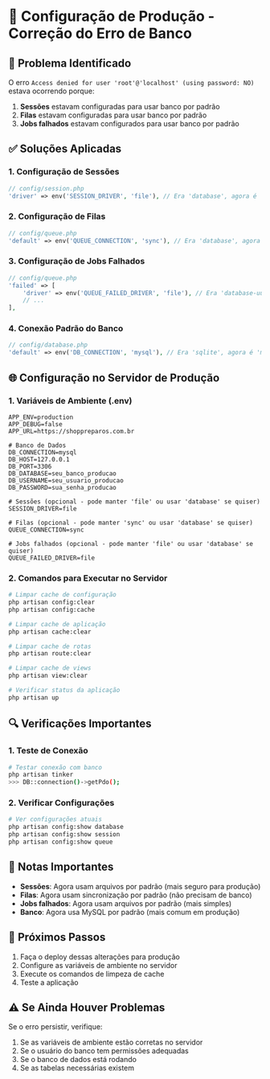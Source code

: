 # 🔧 Configuração de Produção - Correção do Erro de Banco

## 🚨 Problema Identificado

O erro `Access denied for user 'root'@'localhost' (using password: NO)` estava ocorrendo porque:

1. **Sessões** estavam configuradas para usar banco por padrão
2. **Filas** estavam configuradas para usar banco por padrão  
3. **Jobs falhados** estavam configurados para usar banco por padrão

## ✅ Soluções Aplicadas

### 1. Configuração de Sessões
```php
// config/session.php
'driver' => env('SESSION_DRIVER', 'file'), // Era 'database', agora é 'file'
```

### 2. Configuração de Filas
```php
// config/queue.php
'default' => env('QUEUE_CONNECTION', 'sync'), // Era 'database', agora é 'sync'
```

### 3. Configuração de Jobs Falhados
```php
// config/queue.php
'failed' => [
    'driver' => env('QUEUE_FAILED_DRIVER', 'file'), // Era 'database-uuids', agora é 'file'
    // ...
],
```

### 4. Conexão Padrão do Banco
```php
// config/database.php
'default' => env('DB_CONNECTION', 'mysql'), // Era 'sqlite', agora é 'mysql'
```

## 🌐 Configuração no Servidor de Produção

### 1. Variáveis de Ambiente (.env)
```env
APP_ENV=production
APP_DEBUG=false
APP_URL=https://shoppreparos.com.br

# Banco de Dados
DB_CONNECTION=mysql
DB_HOST=127.0.0.1
DB_PORT=3306
DB_DATABASE=seu_banco_producao
DB_USERNAME=seu_usuario_producao
DB_PASSWORD=sua_senha_producao

# Sessões (opcional - pode manter 'file' ou usar 'database' se quiser)
SESSION_DRIVER=file

# Filas (opcional - pode manter 'sync' ou usar 'database' se quiser)
QUEUE_CONNECTION=sync

# Jobs falhados (opcional - pode manter 'file' ou usar 'database' se quiser)
QUEUE_FAILED_DRIVER=file
```

### 2. Comandos para Executar no Servidor
```bash
# Limpar cache de configuração
php artisan config:clear
php artisan config:cache

# Limpar cache de aplicação
php artisan cache:clear

# Limpar cache de rotas
php artisan route:clear

# Limpar cache de views
php artisan view:clear

# Verificar status da aplicação
php artisan up
```

## 🔍 Verificações Importantes

### 1. Teste de Conexão
```bash
# Testar conexão com banco
php artisan tinker
>>> DB::connection()->getPdo();
```

### 2. Verificar Configurações
```bash
# Ver configurações atuais
php artisan config:show database
php artisan config:show session
php artisan config:show queue
```

## 📝 Notas Importantes

- **Sessões**: Agora usam arquivos por padrão (mais seguro para produção)
- **Filas**: Agora usam sincronização por padrão (não precisam de banco)
- **Jobs falhados**: Agora usam arquivos por padrão (mais simples)
- **Banco**: Agora usa MySQL por padrão (mais comum em produção)

## 🚀 Próximos Passos

1. Faça o deploy dessas alterações para produção
2. Configure as variáveis de ambiente no servidor
3. Execute os comandos de limpeza de cache
4. Teste a aplicação

## ⚠️ Se Ainda Houver Problemas

Se o erro persistir, verifique:
1. Se as variáveis de ambiente estão corretas no servidor
2. Se o usuário do banco tem permissões adequadas
3. Se o banco de dados está rodando
4. Se as tabelas necessárias existem

